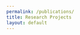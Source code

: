 ```yaml
---
permalink: /publications/
title: Research Projects
layout: default
---
```



<!-- <html>
<head>
<meta charset="UTF-8">
<title>ADS query importer widget</title>

<link rel="stylesheet" href="ads_query_importer_widget.css" type="text/css" />
<script type="text/javascript" src="http://code.jquery.com/jquery-1.6.4.min.js"></script>
<script type="text/javascript">
//mandatory parameters
var ads_query_url = 'http://adsabs.harvard.edu/cgi-bin/basic_connect?qsearch=Beattie';
//List of optional parameters for the query
var ads_query_back_base_url = 'http://adsabs.harvard.edu/';
var ads_query_title = "James Beattie's papers";
var ads_query_highlight_author = 'Beattie';
var ads_query_max_num_authors = 10;
var ads_query_max_records_to_print = 50;
var ads_query_omit_bibcode = false;
var ads_query_omit_link_to_ads = false;
var ads_query_link_on_field = 'title';
var ads_query_print_order = 'title|authors|journal|date|bibcode';
</script>
<script type="text/javascript" src="ads_query_importer_widget.js"></script>

</head>
<body>
<div id="ads_query_importer_widget" style="width:800px;border:1px solid black;"></div>
</body>
</html> -->

